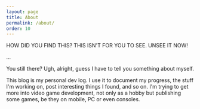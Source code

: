```yaml
---
layout: page
title: About
permalink: /about/
order: 10
---
```

HOW DID YOU FIND THIS? THIS ISN'T FOR YOU TO SEE. UNSEE IT NOW!

...

You still there? Ugh, alright, guess I have to tell you something about myself. 

This blog is my personal dev log. I use it to document my progress, the stuff I'm working on, post interesting things I found, and so on.
I'm trying to get more into video game development, not only as a hobby but publishing some games, be they on mobile, PC or even consoles.